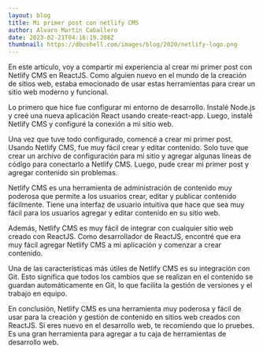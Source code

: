 ```yaml
---
layout: blog
title: Mi primer post con netlify CMS
author: Alvaro Martin Caballero
date: 2023-02-21T04:16:19.208Z
thumbnail: https://dbushell.com/images/blog/2020/netlify-logo.png
---
```

En este artículo, voy a compartir mi experiencia al crear mi primer post con Netlify CMS en ReactJS. Como alguien nuevo en el mundo de la creación de sitios web, estaba emocionado de usar estas herramientas para crear un sitio web moderno y funcional.

Lo primero que hice fue configurar mi entorno de desarrollo. Instalé Node.js y creé una nueva aplicación React usando create-react-app. Luego, instalé Netlify CMS y configuré la conexión a mi sitio web.

Una vez que tuve todo configurado, comencé a crear mi primer post. Usando Netlify CMS, fue muy fácil crear y editar contenido. Solo tuve que crear un archivo de configuración para mi sitio y agregar algunas líneas de código para conectarlo a Netlify CMS. Luego, pude crear mi primer post y agregar contenido sin problemas.

Netlify CMS es una herramienta de administración de contenido muy poderosa que permite a los usuarios crear, editar y publicar contenido fácilmente. Tiene una interfaz de usuario intuitiva que hace que sea muy fácil para los usuarios agregar y editar contenido en su sitio web.

Además, Netlify CMS es muy fácil de integrar con cualquier sitio web creado con ReactJS. Como desarrollador de ReactJS, encontré que era muy fácil agregar Netlify CMS a mi aplicación y comenzar a crear contenido.

Una de las características más útiles de Netlify CMS es su integración con Git. Esto significa que todos los cambios que se realizan en el contenido se guardan automáticamente en Git, lo que facilita la gestión de versiones y el trabajo en equipo.

En conclusión, Netlify CMS es una herramienta muy poderosa y fácil de usar para la creación y gestión de contenido en sitios web creados con ReactJS. Si eres nuevo en el desarrollo web, te recomiendo que lo pruebes. Es una gran herramienta para agregar a tu caja de herramientas de desarrollo web.
